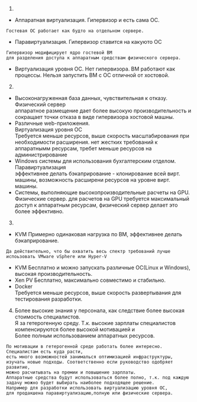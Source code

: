 1. 
 - Аппаратная виртуализация. Гипервизор и есть сама ОС.  
 ```
 Гостевая ОС работает как будто на отдельном сервере.
 ```
 - Паравиртуализация. Гипервизор ставится на какуюто ОС  
 ```
Гипервизор модифицирует ядро гостевой ВМ  
для разделения доступа к аппаратным средствам физического сервера.
```
 - Виртуализация уровня ОС. Нет гипервизора. ВМ работают как процессы. Нельзя запустить ВМ с ОС отличной от хостовой.
2.
 - Высоконагруженная база данных, чувствительная к отказу.  
   Физический сервер  
   аппаратное размещение дает более высокую производительность 
   и сокращает точки отказа в виде гипервизора хостовой машны.
 - Различные web-приложения.  
   Виртуализация уровня ОС  
   Требуется меньше ресурсов, выше скорость масштабирования при необходимости расширения. 
   нет жестких требований к аппаратнымм ресурсам, требет меньше ресурсов на администрирование  
 - Windows системы для использования бухгалтерским отделом.  
   Паравиртуализация  
   эффективнее делать бэкаприрование -  клонирование всей вирт. машины, 
   возможность расширени ресурсов на уровне вирт. машины.  
 - Системы, выполняющие высокопроизводительные расчеты на GPU.  
   Физические сервер.
   для расчетов на GPU требуется максимальный доступ к аппаратным ресурсам,
   физический сервер делает это более эффективно.  
3.
 - KVM 
   Примерно одинаковая нагрузка по ВМ, эффективнее делать бэкаприрование.
 ```
 Да действительно, что бы охватить весь спектр требований лучше испоьзовать VMware vSphere или Hyper-V
 ```
 - KVM 
   Бесплатно и можно запускать различные ОС(Linux и Windows), высокая производительность.  
 - Xen PV
   Бесплатно, максимально совместимо и стабильно.
 - Doсker  
   Требуется меньше ресурсов, выше скорость развертывания для тестирования разработки.  
4. Более высокие знания у персонала, как следствие более высокая стоимость специалистов.  
   Я за гетерогенную среду. Т.к. высокие зарплаты специалистов компенсируются более высокой мотивацией и  
   Более полным использованием аппаратных ресурсов.
```
По мотивации в гетерогенной среде работать более интересно. Специалистам есть куда расти,
есть много возможностей занималься оптимизацией инфраструктуры,
изучать новые подходы. Соответственно если руководство одобряет развитие,
можно расчитывать на премии и повышение зарплаты.
Аппаратные средства будут использоваться более полно, т.к. под каждую задачу можно будет выбирать наиболее подходящее решение.
Например для разработки использовать виртуализацию уровня ОС,
для продакшена паравиртуализацию,полную или физические сервера.
```
